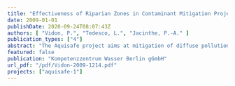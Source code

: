 ```yaml
---
title: "Effectiveness of Riparian Zones in Contaminant Mitigation Project acronym: AQUISAFE 1"
date: 2009-01-01
publishDate: 2020-09-24T08:07:43Z
authors: [ "Vidon, P.", "Tedesco, L.", "Jacinthe, P.-A." ]
publication_types: ["4"]
abstract: "The Aquisafe project aims at mitigation of diffuse pollution from agricultural sources to protect surface water resources. The first project phase (2007-2009) focused on the review of available information and preliminary tests regarding (i) most relevant contaminants, (ii) system-analytical tools to assess sources and pathways of diffuse agricultural pollution, (iii) the potential of mitigation zones, such as wetlands or riparian buffers, to reduce diffuse agricultural pollution of surface waters and (iv) experimental setups to simulate mitigation zones under controlled conditions. The present report deals with (iii) and has the purpose to provide a brief overview of the current state of knowledge related to the role of riparian zones as best management practices for water quality improvement at the watershed scale. Research indicates that landscape hydrogeological characteristics such as topography and surficial geology influence both riparian zone hydrology and biogeochemistry. Topography, depth to a confining layer and soil hydraulic conductivity all affect groundwater input to riparian zones and the water table fluctuation regime throughout the year. Research also indicates that although most biologically mediated reactions in soil are redox dependant, landscape hydrogeology, by affecting riparian hydrology, affects the redox conditions in the soil profile. In turn, microbial processes and changes in element concentrations are predictable as a function of the redox state of the soil.Variations in biogeochemical conditions directly affect the fate of multiple contaminants in riparian systems. In particular, variations in soil redox potential in riparian zones can affect the evolution of numerous contaminants and solutes within riparian zones like pesticides, phosphorus, NO3-, N2O, NH4+, SO42-, CH4, Fe2+/Fe3+ or Dissolved Organic Carbon (DOC). Of all the solutes/contaminants mentioned above, nitrate is one of the most important concerning water quality in many areas of the US and Western Europe. Consequently, many studies have investigated nitrate removal in riparian systems. Depending on site conditions, nitrate retention generally varies between 60 and 90 %; however, there are situations where nitrate removal is less or even where a riparian zone becomes a source of N to the stream. Although the riparian literature is clearly dominated by nitrate removal studies, many studies also focus on phosphorus, sediments, pesticides, chloride, bromide and bacteria. Although there are situations where riparian zones have been shown to be sources of P, Atrazine, bromide, E. coli or E. streptococci bacteria, riparian zones generally contribute to the reduction of most contaminants in subsurface flow and overland flow. Nevertheless, although conditions favorable to the reduction or oxidation of a given contaminant at the microbial level are often known, more research needs to be conducted to determine the variables controlling the fate of contaminants other than nitrate in soil at the riparian zone scale.Finally, although many studies have investigated the hydrological and biogeochemical functioning of riparian zones in the past few decades, much research remains to be conducted in order to quantify and predict the impact of riparian zones on water quality at the watershed scale in a variety of climatic and hydrogeological settings. In particular, better strategies and/or tools to generalize riparian function at the watershed scale need to be developed. Particular areas where research is needed to achieve this goal include: 1) the development of strategies to quantify and model the cumulative impact of individual riparian zones on water quality at the watershed scale; 2) a better quantification of the importance of spatial and temporal variability in hydrologic and biogeochemical riparian functioning relative to annual nutrient transport; 3) a better understanding of the role of vegetation in terms of its impact on riparian biogeochemical processes and the response of these processes to manipulations of vegetative cover; 4) a better understanding of the impact of human activities and infrastructure on riparian zone function in both urban and rural landscapes; 5) a better understanding of the fate of emerging contaminants in riparian systems."
featured: false
publication: "Kompetenzzentrum Wasser Berlin gGmbH"
url_pdf: "/pdf/Vidon-2009-1214.pdf"
projects: ["aquisafe-1"]
---
```


